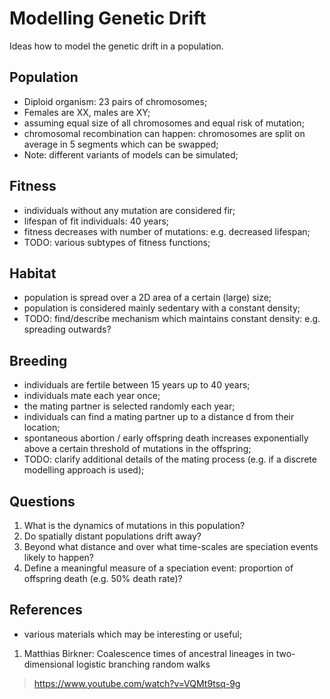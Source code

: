 
# Modelling Genetic Drift

Ideas how to model the genetic drift in a population.


## Population

- Diploid organism: 23 pairs of chromosomes;
- Females are XX, males are XY;
- assuming equal size of all chromosomes and equal risk of mutation;
- chromosomal recombination can happen: chromosomes are split on average in 5 segments which can be swapped;
- Note: different variants of models can be simulated;

## Fitness

- individuals without any mutation are considered fir;
- lifespan of fit individuals: 40 years;
- fitness decreases with number of mutations: e.g. decreased lifespan;
- TODO: various subtypes of fitness functions;

## Habitat

- population is spread over a 2D area of a certain (large) size;
- population is considered mainly sedentary with a constant density;
- TODO: find/describe mechanism which maintains constant density: e.g. spreading outwards?

## Breeding

- individuals are fertile between 15 years up to 40 years;
- individuals mate each year once;
- the mating partner is selected randomly each year;
- individuals can find a mating partner up to a distance d from their location;
- spontaneous abortion / early offspring death increases exponentially above a certain threshold of mutations in the offspring;
- TODO: clarify additional details of the mating process (e.g. if a discrete modelling approach is used);

## Questions

1. What is the dynamics of mutations in this population?
2. Do spatially distant populations drift away?
3. Beyond what distance and over what time-scales are speciation events likely to happen?
4. Define a meaningful measure of a speciation event: proportion of offspring death (e.g. 50% death rate)?


## References

- various materials which may be interesting or useful;

1. Matthias Birkner: Coalescence times of ancestral lineages in two-dimensional logistic branching random walks
  > https://www.youtube.com/watch?v=VQMt9tsq-9g
